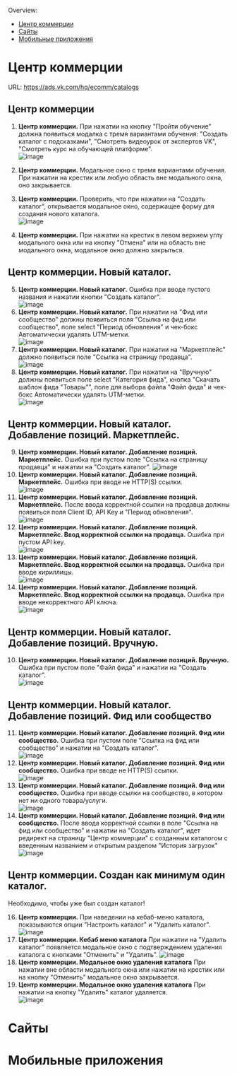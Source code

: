 Overview:
- [Центр коммерции](#центр-коммерции)
- [Сайты](#сайты)
- [Мобильные приложения](#мобильные-приложения)

# Центр коммерции
URL: https://ads.vk.com/hq/ecomm/catalogs

## Центр коммерции
1. **Центр коммерции.** При нажатии на кнопку "Пройти обучение" должна появиться модалка с тремя вариантами обучения: "Создать каталог с подсказками", "Смотреть видеоурок от экспертов VK", "Смотреть курс на обучающей платформе".  
![image](https://github.com/user-attachments/assets/a6608202-a062-47b5-9c27-56d45cfee785)

2. **Центр коммерции.** Модальное окно с тремя вариантами обучения. При нажатии на крестик или любую область вне модального окна, оно закрывается.
3. **Центр коммерции.** Проверить, что при нажатии на "Создать каталог", открывается модальное окно, содержащее форму для создания нового каталога.  
![image](https://github.com/user-attachments/assets/73364294-9980-45d9-9c9b-fa6f7e599af7)

4. **Центр коммерции.** При нажатии на крестик в левом верхнем углу модального окна или на кнопку "Отмена" или на область вне модального окна, модальное окно должно закрыться.

## Центр коммерции. Новый каталог.
5. **Центр коммерции. Новый каталог.** Ошибка при вводе пустого названия и нажатии кнопки "Создать каталог".  
![image](https://github.com/user-attachments/assets/da395a73-6bce-4577-b6ae-b28f473655c7)
7. **Центр коммерции. Новый каталог.** При нажатии на "Фид или сообщество" должны появиться поля "Ссылка на фид или сообщество", поле select "Период обновления" и чек-бокс Автоматически удалять UTM-метки.  
![image](https://github.com/user-attachments/assets/151f7e4f-59a8-4464-8c2b-e08b3632eb11)
9. **Центр коммерции. Новый каталог.** При нажатии на "Маркетплейс" должно появиться поле "Ссылка на страницу продавца".  
![image](https://github.com/user-attachments/assets/1141cf1e-b70b-4f68-8632-a21c52b3a72a)
11. **Центр коммерции. Новый каталог.** При нажатии на "Вручную" должны появиться поле select "Категория фида", кнопка "Скачать шаблон фида "Товары"", поле для выбора файла "Файл фида" и чек-бокс Автоматически удалять UTM-метки.  
![image](https://github.com/user-attachments/assets/fd0b835c-bba3-4fc1-8e79-b640f75e2b10)


## Центр коммерции. Новый каталог. Добавление позиций. Маркетплейс.
9. **Центр коммерции. Новый каталог. Добавление позиций. Маркетплейс.** Ошибка при пустом поле "Ссылка на страницу продавца" и нажатии на "Создать каталог".
![image](https://github.com/user-attachments/assets/e6194ed1-765d-4e5e-8fbf-ce50a86b7847)
10. **Центр коммерции. Новый каталог. Добавление позиций. Маркетплейс.** Ошибка при вводе не HTTP(S) ссылки.  
![image](https://github.com/user-attachments/assets/19f84266-fed7-4574-8eb2-c59585c0b41c)
11. **Центр коммерции. Новый каталог. Добавление позиций. Маркетплейс.** После ввода корректной ссылки на продавца должны появиться поля Client ID, API Key и "Период обновления".  
![image](https://github.com/user-attachments/assets/22463259-0a25-4a65-ba89-aafa29af2fc8)
12. **Центр коммерции. Новый каталог. Добавление позиций. Маркетплейс. Ввод корректной ссылки на продавца.** Ошибка при пустом API key.  
![image](https://github.com/user-attachments/assets/e6bd4d05-6f58-471d-9c11-78ac63682e7f)
13. **Центр коммерции. Новый каталог. Добавление позиций. Маркетплейс. Ввод корректной ссылки на продавца.** Ошибка при вводе кириллицы.  
![image](https://github.com/user-attachments/assets/49740984-bab6-4cb2-9b33-5ee7310b22ba)
13. **Центр коммерции. Новый каталог. Добавление позиций. Маркетплейс. Ввод корректной ссылки на продавца.** Ошибка при вводе некорректного API ключа.  
![image](https://github.com/user-attachments/assets/9f762dd3-1815-4c82-abd5-b456760fc754)



## Центр коммерции. Новый каталог. Добавление позиций. Вручную.
10. **Центр коммерции. Новый каталог. Добавление позиций. Вручную.** Ошибка при пустом поле "Файл фида" и нажатии на "Создать каталог".  
![image](https://github.com/user-attachments/assets/fe142c99-cf35-4f31-9036-fd86ce4e9a92)


## Центр коммерции. Новый каталог. Добавление позиций. Фид или сообщество
11. **Центр коммерции. Новый каталог. Добавление позиций. Фид или сообщество.** Ошибка при пустом поле "Ссылка на фид или сообщество" и нажатии на "Создать каталог".  
![image](https://github.com/user-attachments/assets/04c66a5c-517b-4bf3-ad48-d8ea862f5ebf)
12. **Центр коммерции. Новый каталог. Добавление позиций. Фид или сообщество.** Ошибка при вводе не HTTP(S) ссылки.  
![image](https://github.com/user-attachments/assets/2bea22ef-8704-4424-bc1b-2a1e3101ce35)
13. **Центр коммерции. Новый каталог. Добавление позиций. Фид или сообщество.** Ошибка при вводе ссылки на сообщество, в котором нет ни одного товара/услуги.  
![image](https://github.com/user-attachments/assets/7f7cbbc8-3873-40ef-80fb-d5c35af81541)
15. **Центр коммерции. Новый каталог. Добавление позиций. Фид или сообщество.** После ввода корректной ссылки в поле "Ссылка на фид или сообщество" и нажатии на "Создать каталог", идет редирект на страницу "Центр коммерции" с созданным каталогом с введенным названием и открытым разделом "История загрузок"  
![image](https://github.com/user-attachments/assets/5d8bc026-a4d3-4bab-aa85-52129564a40b)


## Центр коммерции. Создан как минимум один каталог.
Необходимо, чтобы уже был создан каталог!

16. **Центр коммерции.** При наведении на кебаб-меню каталога, показываются опции "Настроить каталог" и "Удалить каталог".  
![image](https://github.com/user-attachments/assets/6d90707b-cc95-4a4a-a709-a27a1cd935e9)
17. **Центр коммерции. Кебаб меню каталога** При нажатии на "Удалить каталог" появляется модальное окно с подтверждением удаления каталога с кнопками "Отменить" и "Удалить". 
![image](https://github.com/user-attachments/assets/a827b353-58a0-4e30-9d3f-afc3a1aafe47)
18. **Центр коммерции. Модальное окно удаления каталога** При нажатии вне области модального окна или нажатии на крестик или на кнопку "Отменить" модальное окно закрывается.  
18. **Центр коммерции. Модальное окно удаления каталога** При нажатии на кнопку "Удалить" каталог удаляется.  
![image](https://github.com/user-attachments/assets/91e5f6e1-2b39-49f9-ab71-e3942addef58)

# Сайты

# Мобильные приложения
